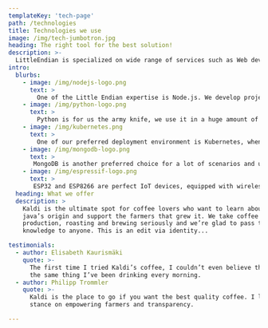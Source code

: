 ```yaml
---
templateKey: 'tech-page'
path: /technologies
title: Technologies we use
image: /img/tech-jumbotron.jpg
heading: The right tool for the best solution!
description: >-
  LittleEndian is specialized on wide range of services such as Web development, Automation testing, Database design and management, Front-end development, support of delivered software and many others. We are very flexible on the technologies used be, of curse, there is a stack of technologies that get our preferences, here a list of those.
intro:
  blurbs:
    - image: /img/nodejs-logo.png
      text: >
        One of the Little Endian expertise is Node.js. We develop project with Node.js for a wide range of applications, from IoT in embedded devices to large scale applications deployed in cloud and hybrid clouds. For large scale applications we typically create microservices architectures, both for containers enviroment than for bare metal deployments. We offer our expertice both for creating solutions from scratch and for refactoring existing applications.
    - image: /img/python-logo.png
      text: >
        Python is for us the army knife, we use it in a huge amount of applications.  One typical use case is for web backends (with Django or Flask as framework), but also in IoT applications in devices and data processing pipelines. We use Python also for educational purposes, creating courses for kids and for adults who will to learn to code.
    - image: /img/kubernetes.png
      text: >
        One of our preferred deployment environment is Kubernetes, when the requirements fit in a microservice architecture, containers based, Kubernetes is the orchestrator we choose. We are able to offer design and implementation of Kubernetes architecture or help our clients to migrate old applications to it. We offer also monitoring and full cluster management as service when required.
    - image: /img/mongodb-logo.png
      text: >
       MongoDB is another preferred choice for a lot of scenarios and use cases. It perfectly fits in modern architecture, where data isn't bound with a static structure but instead needs high dynamism. It's highly supported by the tools we use and very scalable, we help customer both in adopting it from scratch than migrating old RDBMS based projects.
    - image: /img/espressif-logo.png
      text: >
       ESP32 and ESP8266 are perfect IoT devices, equipped with wireless connectivity, GPIO and connectivity, small and cheap. There is a huge amount of companies that are adopting those devices for many use cases. LittleEndian is the best partened for companies willing to create product based on those devices, given our experience on developing firmware for them we are able to implement a solution from scracth, perfectly integrated with the client needs.
  heading: What we offer
  description: >
    Kaldi is the ultimate spot for coffee lovers who want to learn about their
    java’s origin and support the farmers that grew it. We take coffee
    production, roasting and brewing seriously and we’re glad to pass that
    knowledge to anyone. This is an edit via identity...

testimonials:
  - author: Elisabeth Kaurismäki
    quote: >-
      The first time I tried Kaldi’s coffee, I couldn’t even believe that was
      the same thing I’ve been drinking every morning.
  - author: Philipp Trommler
    quote: >-
      Kaldi is the place to go if you want the best quality coffee. I love their
      stance on empowering farmers and transparency.

---
```

